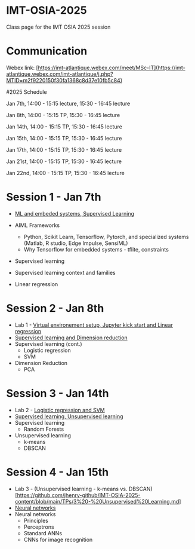 # IMT-OSIA-2025
Class page for the IMT OSIA 2025 session
# Communication

Webex link: [https://imt-atlantique.webex.com/meet/MSc-IT](https://imt-atlantique.webex.com/imt-atlantique/j.php?MTID=m2f9220150f30fa1368c8d37e10fb5c84)  



#2025 Schedule

Jan 7th, 14:00 - 15:15 lecture, 15:30 - 16:45 lecture

Jan 8th, 14:00 - 15:15 TP, 15:30 - 16:45 lecture

Jan 14th, 14:00 - 15:15 TP, 15:30 - 16:45 lecture

Jan 15th, 14:00 - 15:15 TP, 15:30 - 16:45 lecture

Jan 17th, 14:00 - 15:15 TP, 15:30 - 16:45 lecture

Jan 21st, 14:00 - 15:15 TP, 15:30 - 16:45 lecture

Jan 22nd, 14:00 - 15:15 TP, 15:30 - 16:45 lecture



# Session 1 - Jan 7th

* [ML and embeded systems, Supervised Learning](https://rawcdn.githack.com/jhenry-github/IMT-OSIA-2025-content/76d7404acf007be3796dfce922b61cf219633b36/slides/FirstSession/index.html)

* AIML Frameworks
  * Python, Scikit Learn, Tensorflow, Pytorch, and specialized systems (Matlab, R studio, Edge Impulse, SensiML)
  * Why Tensorflow for embedded systems - tflite, constraints

 * Supervised learning
  * Supervised learning context and families
  * Linear regression


# Session 2 - Jan 8th
  * Lab 1 - [Virtual environement setup, Jupyter kick start and Linear regression](https://github.com/jhenry-github/IMT-OSIA-2025-content/blob/main/TPs/1-Linear%20Regression.md)
  * [Supervised learning and Dimension reduction](https://rawcdn.githack.com/jhenry-github/IMT-OSIA-2025-content/0bd7d8c77335e44c5958873140cade01ddc4e368/slides/Session2/index.html)
  * Supervised learning (cont.)
    * Logistic regression
    * SVM
  * Dimension Reduction
    * PCA

# Session 3 - Jan 14th
  * Lab 2 - [Logistic regression and SVM](https://github.com/jhenry-github/IMT-OSIA-2025-content/blob/main/TPs/2%20-%20Logistic%20Regression%20and%20SVM.md)
  * [Supervised learning, Unsupervised learning](https://rawcdn.githack.com/jhenry-github/IMT-OSIA-2025-content/0bd7d8c77335e44c5958873140cade01ddc4e368/slides/Session3/index.html)
  * Supervised learning
    * Random Forests
  * Unsupervised learning
    * k-means
    * DBSCAN

# Session 4 - Jan 15th
  * Lab 3 - (Unsupervised learning - k-means vs. DBSCAN)[https://github.com/jhenry-github/IMT-OSIA-2025-content/blob/main/TPs/3%20-%20Unsupervised%20Learning.md]
  * [Neural networks](https://rawcdn.githack.com/jhenry-github/IMT-OSIA-2025-content/0bd7d8c77335e44c5958873140cade01ddc4e368/slides/Session4/index.html)
  * Neural networks
    * Principles
    * Perceptrons
    * Standard ANNs
    * CNNs for image recognition
